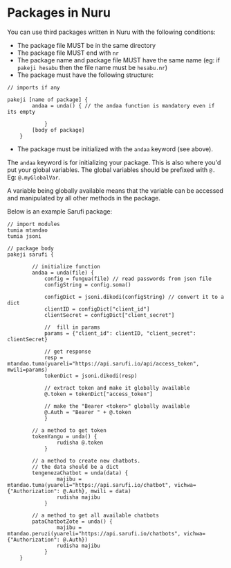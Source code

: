 # Packages in Nuru

You can use third packages written in Nuru with the following conditions:

- The package file MUST be in the same directory
- The package file MUST end with `nr`
- The package name and package file MUST have the same name (eg: if `pakeji hesabu` then the file name must be `hesabu.nr`)
- The package must have the following structure:
```
// imports if any

pakeji [name of package] {
        andaa = unda() { // the andaa function is mandatory even if its empty

            }
        [body of package]
    }
```
- The package must be initialized with the `andaa` keyword (see above).

The `andaa` keyword is for initializing your package. This is also where you'd put your global variables. The global variables should be prefixed with `@.` Eg: `@.myGlobalVar`.

A variable being globally available means that the variable can be accessed and manipulated by all other methods in the package.


Below is an example Sarufi package:
```
// import modules
tumia mtandao
tumia jsoni

// package body
pakeji sarufi {

        // initialize function
        andaa = unda(file) {
            config = fungua(file) // read passwords from json file
            configString = config.soma()

            configDict = jsoni.dikodi(configString) // convert it to a dict
            clientID = configDict["client_id"]
            clientSecret = configDict["client_secret"]

            //  fill in params
            params = {"client_id": clientID, "client_secret": clientSecret}

            // get response
            resp = mtandao.tuma(yuareli="https://api.sarufi.io/api/access_token", mwili=params)
            tokenDict = jsoni.dikodi(resp)

            // extract token and make it globally available
            @.token = tokenDict["access_token"]

            // make the "Bearer <token>" globally available
            @.Auth = "Bearer " + @.token
            }

        // a method to get token
        tokenYangu = unda() {
                rudisha @.token
            }

        // a method to create new chatbots.
        // the data should be a dict
        tengenezaChatbot = unda(data) {
                majibu = mtandao.tuma(yuareli="https://api.sarufi.io/chatbot", vichwa={"Authorization": @.Auth}, mwili = data)
                rudisha majibu
            }

        // a method to get all available chatbots
        pataChatbotZote = unda() {
                majibu = mtandao.peruzi(yuareli="https://api.sarufi.io/chatbots", vichwa={"Authorization": @.Auth})
                rudisha majibu
            }
    }
```

